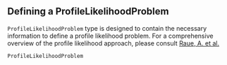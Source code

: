 ## Defining a ProfileLikelihoodProblem

`ProfileLikelihoodProblem` type is designed to contain the necessary information to define a profile likelihood problem. For a comprehensive overview of the profile likelihood approach, please consult [Raue, A. et al.](https://academic.oup.com/bioinformatics/article/25/15/1923/213246)

```@docs; canonical=false
ProfileLikelihoodProblem
```